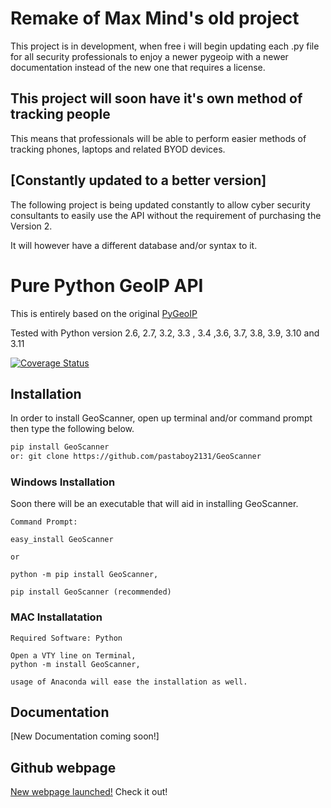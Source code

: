 
# Remake of Max Mind's old project

This project is in development, when free i will begin updating each .py file for all security professionals to enjoy a newer pygeoip with a newer documentation instead of the new one that requires a license.

## This project will soon have it's own method  of tracking people

This means that professionals will be able to perform easier methods of tracking phones, laptops and related BYOD  devices.

[Constantly updated to a better version]
------------------------------------------------------------------------------------------------------------------------------------------
The following project is being updated constantly to allow cyber security consultants to easily use the API without the requirement of purchasing the Version 2.

It will however have a different database and/or syntax to it.
# Pure Python GeoIP API

This is entirely based on the original [PyGeoIP](https://github.com/appliedsec/pygeoip)

Tested with Python version 2.6, 2.7, 3.2, 3.3 , 3.4 ,3.6, 3.7, 3.8, 3.9, 3.10 and 3.11

[![Coverage Status](https://coveralls.io/repos/appliedsec/pygeoip/badge.png)](https://github.com/pastaboy2131/GeoScanner) 

## Installation

In order to install GeoScanner, open up terminal and/or command prompt then type the following below.

```bash
pip install GeoScanner
or: git clone https://github.com/pastaboy2131/GeoScanner
```
### Windows Installation

Soon there will be an executable that will aid in installing GeoScanner.
```
Command Prompt:

easy_install GeoScanner

or

python -m pip install GeoScanner,

pip install GeoScanner (recommended)
```

### MAC Installatation
```
Required Software: Python

Open a VTY line on Terminal,
python -m install GeoScanner,

usage of Anaconda will ease the installation as well.
```
## Documentation

[New Documentation coming soon!]

## Github webpage
[New webpage launched!](https://pastaboy2131.github.io/GeoScanner/) Check it out!
